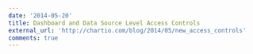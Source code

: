 ```yaml
---
date: '2014-05-20'
title: Dashboard and Data Source Level Access Controls
external_url: 'http://chartio.com/blog/2014/05/new_access_controls'
comments: true
---
```

